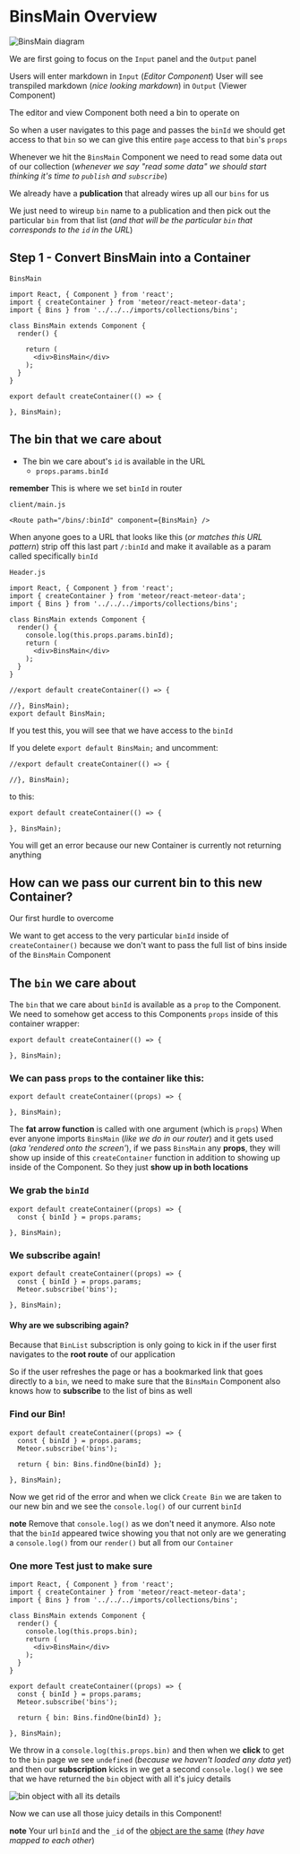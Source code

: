 # BinsMain Overview

![BinsMain diagram](https://i.imgur.com/ly2m1zN.png)

We are first going to focus on the `Input` panel and the `Output` panel

Users will enter markdown in `Input` (_Editor Component_)
User will see transpiled markdown (_nice looking markdown_) in `Output` (Viewer Component)

The editor and view Component both need a bin to operate on

So when a user navigates to this page and passes the `binId` we should get access to that `bin` so we can give this entire `page` access to that `bin`'s `props`

Whenever we hit the `BinsMain` Component we need to read some data out of our collection (_whenever we say "read some data" we should start thinking it's time to `publish` and `subscribe`_)

We already have a **publication** that already wires up all our `bins` for us

We just need to wireup `bin` name to a publication and then pick out the particular `bin` from that list (_and that will be the particular `bin` that corresponds to the `id` in the URL_)

## Step 1 - Convert BinsMain into a Container

`BinsMain`

```
import React, { Component } from 'react';
import { createContainer } from 'meteor/react-meteor-data';
import { Bins } from '../../../imports/collections/bins';

class BinsMain extends Component {
  render() {
    
    return (
      <div>BinsMain</div>
    );
  }
}

export default createContainer(() => {
  
}, BinsMain);
```

## The bin that we care about
* The bin we care about's `id` is available in the URL
    - `props.params.binId`

**remember** This is where we set `binId` in router

`client/main.js`

`<Route path="/bins/:binId" component={BinsMain} />`

When anyone goes to a URL that looks like this (_or matches this URL pattern_) strip off this last part `/:binId` and make it available as a param called specifically `binId`

`Header.js`

```
import React, { Component } from 'react';
import { createContainer } from 'meteor/react-meteor-data';
import { Bins } from '../../../imports/collections/bins';

class BinsMain extends Component {
  render() {
    console.log(this.props.params.binId);
    return (
      <div>BinsMain</div>
    );
  }
}

//export default createContainer(() => {

//}, BinsMain);
export default BinsMain;
```

If you test this, you will see that we have access to the `binId`

If you delete `export default BinsMain;` and uncomment:

```
//export default createContainer(() => {

//}, BinsMain);
```

to this:

```
export default createContainer(() => {

}, BinsMain);
```

You will get an error because our new Container is currently not returning anything

## How can we pass our current bin to this new Container?
Our first hurdle to overcome

We want to get access to the very particular `binId` inside of `createContainer()` because we don't want to pass the full list of bins inside of the `BinsMain` Component

## The `bin` we care about
The `bin` that we care about `binId` is available as a `prop` to the Component. We need to somehow get access to this Components `props` inside of this container wrapper:

```
export default createContainer(() => {

}, BinsMain);
```

### We can pass `props` to the container like this:
```
export default createContainer((props) => {

}, BinsMain);
```

The **fat arrow function** is called with one argument (which is `props`)
When ever anyone imports `BinsMain` (_like we do in our router_) and it gets used (_aka 'rendered onto the screen'_), if we pass `BinsMain` any **props**, they will show up inside of this `createContainer` function in addition to showing up inside of the Component. So they just **show up in both locations**

### We grab the `binId`

```
export default createContainer((props) => {
  const { binId } = props.params;

}, BinsMain);
```

### We subscribe again!
```
export default createContainer((props) => {
  const { binId } = props.params;
  Meteor.subscribe('bins');

}, BinsMain);
```

#### Why are we subscribing again?
Because that `BinList` subscription is only going to kick in if the user first navigates to the **root route** of our application

So if the user refreshes the page or has a bookmarked link that goes directly to a `bin`, we need to make sure that the `BinsMain` Component also knows how to **subscribe** to the list of bins as well

### Find our Bin!
```
export default createContainer((props) => {
  const { binId } = props.params;
  Meteor.subscribe('bins');

  return { bin: Bins.findOne(binId) };

}, BinsMain);
```

Now we get rid of the error and when we click `Create Bin` we are taken to our new bin and we see the `console.log()` of our current `binId`

**note** Remove that `console.log()` as we don't need it anymore. Also note that the `binId` appeared twice showing you that not only are we generating a `console.log()` from our `render()` but all from our `Container`

### One more Test just to make sure
```
import React, { Component } from 'react';
import { createContainer } from 'meteor/react-meteor-data';
import { Bins } from '../../../imports/collections/bins';

class BinsMain extends Component {
  render() {
    console.log(this.props.bin);
    return (
      <div>BinsMain</div>
    );
  }
}

export default createContainer((props) => {
  const { binId } = props.params;
  Meteor.subscribe('bins');

  return { bin: Bins.findOne(binId) };

}, BinsMain);
```

We throw in a `console.log(this.props.bin)` and then when we **click** to get to the `bin` page we see `undefined` (_because we haven't loaded any data yet_) and then our **subscription** kicks in we get a second `console.log()` we see that we have returned the `bin` object with all it's juicy details

![bin object with all its details](https://i.imgur.com/KgLua5p.png) 

Now we can use all those juicy details in this Component!

**note** Your url `binId` and the `_id` of the [object are the same](https://i.imgur.com/2dynyEr.png) (_they have mapped to each other_)
